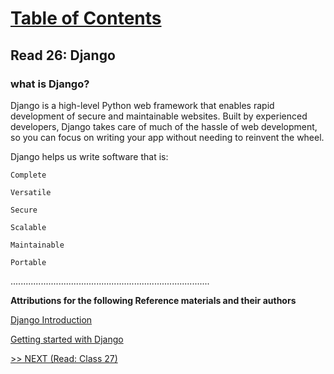 # [Table of Contents](https://wondwosentsige.github.io/code-401-reading-notes/Home)

## Read 26: Django

### what is Django?

Django is a high-level Python web framework that enables rapid development of secure and maintainable websites. Built by experienced developers, Django takes care of much of the hassle of web development, so you can focus on writing your app without needing to reinvent the wheel.

Django helps us write software that is:

    Complete

    Versatile

    Secure

    Scalable

    Maintainable

    Portable

















...............................................................................

__Attributions for the following Reference materials and their authors__

[Django Introduction](https://developer.mozilla.org/en-US/docs/Learn/Server-side/Django/Introduction)

[Getting started with Django](https://www.djangoproject.com/start/)

[>> NEXT (Read: Class 27)](https://wondwosentsige.github.io/code-401-reading-note/class-27)